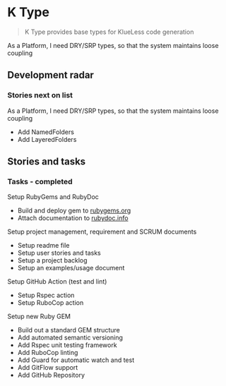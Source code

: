 # K Type

> K Type provides base types for KlueLess code generation

As a Platform, I need DRY/SRP types, so that the system maintains loose coupling

## Development radar

### Stories next on list

As a Platform, I need DRY/SRP types, so that the system maintains loose coupling

- Add NamedFolders
- Add LayeredFolders

## Stories and tasks

### Tasks - completed

Setup RubyGems and RubyDoc

- Build and deploy gem to [rubygems.org](https://rubygems.org/gems/k_type)
- Attach documentation to [rubydoc.info](https://rubydoc.info/github/to-do-/k_type/master)

Setup project management, requirement and SCRUM documents

- Setup readme file
- Setup user stories and tasks
- Setup a project backlog
- Setup an examples/usage document

Setup GitHub Action (test and lint)

- Setup Rspec action
- Setup RuboCop action

Setup new Ruby GEM

- Build out a standard GEM structure
- Add automated semantic versioning
- Add Rspec unit testing framework
- Add RuboCop linting
- Add Guard for automatic watch and test
- Add GitFlow support
- Add GitHub Repository
